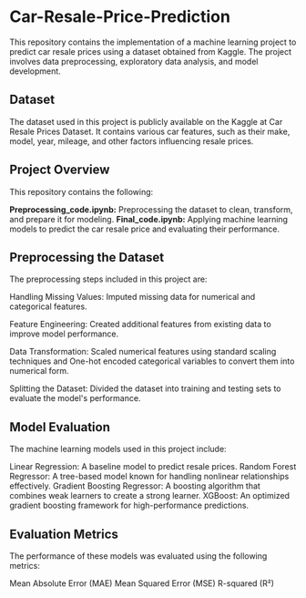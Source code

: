 # Car-Resale-Price-Prediction

This repository contains the implementation of a machine learning project to predict car resale prices using a dataset obtained from Kaggle. The project involves data preprocessing, exploratory data analysis, and model development.

## Dataset
The dataset used in this project is publicly available on the Kaggle at Car Resale Prices Dataset.
It contains various car features, such as their make, model, year, mileage, and other factors influencing resale prices.

## Project Overview
This repository contains the following:

**Preprocessing_code.ipynb:** Preprocessing the dataset to clean, transform, and prepare it for modeling.
**Final_code.ipynb:** Applying machine learning models to predict the car resale price and evaluating their performance.

## Preprocessing the Dataset
The preprocessing steps included in this project are:

Handling Missing Values: Imputed missing data for numerical and categorical features.

Feature Engineering: Created additional features from existing data to improve model performance.

Data Transformation: Scaled numerical features using standard scaling techniques and One-hot encoded categorical variables to convert them into numerical form.

Splitting the Dataset: Divided the dataset into training and testing sets to evaluate the model's performance.

## Model Evaluation
The machine learning models used in this project include:

Linear Regression: A baseline model to predict resale prices.
Random Forest Regressor: A tree-based model known for handling nonlinear relationships effectively.
Gradient Boosting Regressor: A boosting algorithm that combines weak learners to create a strong learner.
XGBoost: An optimized gradient boosting framework for high-performance predictions.

## Evaluation Metrics
The performance of these models was evaluated using the following metrics:

Mean Absolute Error (MAE)
Mean Squared Error (MSE)
R-squared (R²)
